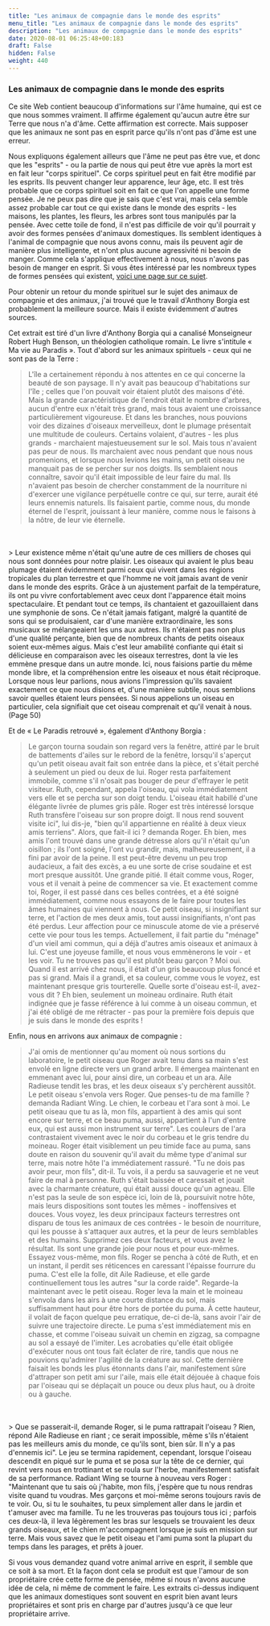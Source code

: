 ```yaml
---
title: "Les animaux de compagnie dans le monde des esprits"
menu_title: "Les animaux de compagnie dans le monde des esprits"
description: "Les animaux de compagnie dans le monde des esprits"
date: 2020-08-01 06:25:48+00:183
draft: False
hidden: False
weight: 440
---
```

### Les animaux de compagnie dans le monde des esprits

Ce site Web contient beaucoup d'informations sur l'âme humaine, qui est ce que nous sommes vraiment. Il affirme également qu'aucun autre être sur Terre que nous n'a d'âme. Cette affirmation est correcte. Mais supposer que les animaux ne sont pas en esprit parce qu'ils n'ont pas d'âme est une erreur.

Nous expliquons également ailleurs que l'âme ne peut pas être vue, et donc que les "esprits" - ou la partie de nous qui peut être vue après la mort est en fait leur "corps spirituel". Ce corps spirituel peut en fait être modifié par les esprits. Ils peuvent changer leur apparence, leur âge, etc. Il est très probable que ce corps spirituel soit en fait ce que l'on appelle une forme pensée. Je ne peux pas dire que je sais que c'est vrai, mais cela semble assez probable car tout ce qui existe dans le monde des esprits - les maisons, les plantes, les fleurs, les arbres sont tous manipulés par la pensée. Avec cette toile de fond, il n'est pas difficile de voir qu'il pourrait y avoir des formes pensées d'animaux domestiques. Ils semblent identiques à l'animal de compagnie que nous avons connu, mais ils peuvent agir de manière plus intelligente, et n'ont plus aucune agressivité ni besoin de manger. Comme cela s'applique effectivement à nous, nous n'avons pas besoin de manger en esprit. Si vous êtes intéressé par les nombreux types de formes pensées qui existent, [voici une page sur ce sujet](https://new-birth.net/life-after-death/thoughts-and-thought-forms/).

Pour obtenir un retour du monde spirituel sur le sujet des animaux de compagnie et des animaux, j'ai trouvé que le travail d'Anthony Borgia est probablement la meilleure source. Mais il existe évidemment d'autres sources.

Cet extrait est tiré d'un livre d'Anthony Borgia qui a canalisé Monseigneur Robert Hugh Benson, un théologien catholique romain. Le livre s'intitule « Ma vie au Paradis ».
Tout d'abord sur les animaux spirituels - ceux qui ne sont pas de la Terre :

> L'île a certainement répondu à nos attentes en ce qui concerne la beauté de son paysage. Il n'y avait pas beaucoup d'habitations sur l'île ; celles que l'on pouvait voir étaient plutôt des maisons d'été. Mais la grande caractéristique de l'endroit était le nombre d'arbres, aucun d'entre eux n'était très grand, mais tous avaient une croissance particulièrement vigoureuse. Et dans les branches, nous pouvions voir des dizaines d'oiseaux merveilleux, dont le plumage présentait une multitude de couleurs. Certains volaient, d'autres - les plus grands - marchaient majestueusement sur le sol. Mais tous n'avaient pas peur de nous. Ils marchaient avec nous pendant que nous nous promenions, et lorsque nous levions les mains, un petit oiseau ne manquait pas de se percher sur nos doigts. Ils semblaient nous connaître, savoir qu'il était impossible de leur faire du mal. Ils n'avaient pas besoin de chercher constamment de la nourriture ni d'exercer une vigilance perpétuelle contre ce qui, sur terre, aurait été leurs ennemis naturels. Ils faisaient partie, comme nous, du monde éternel de l'esprit, jouissant à leur manière, comme nous le faisons à la nôtre, de leur vie éternelle.
<br>
<br>
> Leur existence même n'était qu'une autre de ces milliers de choses qui nous sont données pour notre plaisir. Les oiseaux qui avaient le plus beau plumage étaient évidemment parmi ceux qui vivent dans les régions tropicales du plan terrestre et que l'homme ne voit jamais avant de venir dans le monde des esprits. Grâce à un ajustement parfait de la température, ils ont pu vivre confortablement avec ceux dont l'apparence était moins spectaculaire. Et pendant tout ce temps, ils chantaient et gazouillaient dans une symphonie de sons. Ce n'était jamais fatigant, malgré la quantité de sons qui se produisaient, car d'une manière extraordinaire, les sons musicaux se mélangeaient les uns aux autres. Ils n'étaient pas non plus d'une qualité perçante, bien que de nombreux chants de petits oiseaux soient eux-mêmes aigus. Mais c'est leur amabilité confiante qui était si délicieuse en comparaison avec les oiseaux terrestres, dont la vie les emmène presque dans un autre monde. Ici, nous faisions partie du même monde libre, et la compréhension entre les oiseaux et nous était réciproque. Lorsque nous leur parlions, nous avions l'impression qu'ils savaient exactement ce que nous disions et, d'une manière subtile, nous semblions savoir quelles étaient leurs pensées. Si nous appelions un oiseau en particulier, cela signifiait que cet oiseau comprenait et qu'il venait à nous. (Page 50)

Et de « Le Paradis retrouvé », également d'Anthony Borgia :

> Le garçon tourna soudain son regard vers la fenêtre, attiré par le bruit de battements d'ailes sur le rebord de la fenêtre, lorsqu'il s'aperçut qu'un petit oiseau avait fait son entrée dans la pièce, et s'était perché à seulement un pied ou deux de lui. Roger resta parfaitement immobile, comme s'il n'osait pas bouger de peur d'effrayer le petit visiteur. Ruth, cependant, appela l'oiseau, qui vola immédiatement vers elle et se percha sur son doigt tendu. L'oiseau était habillé d'une élégante livrée de plumes gris pâle. Roger est très intéressé lorsque Ruth transfère l'oiseau sur son propre doigt. Il nous rend souvent visite ici", lui dis-je, "bien qu'il appartienne en réalité à deux vieux amis terriens". Alors, que fait-il ici ? demanda Roger. Eh bien, mes amis l'ont trouvé dans une grande détresse alors qu'il n'était qu'un oisillon ; ils l'ont soigné, l'ont vu grandir, mais, malheureusement, il a fini par avoir de la peine. Il est peut-être devenu un peu trop audacieux, a fait des excès, a eu une sorte de crise soudaine et est mort presque aussitôt. Une grande pitié. Il était comme vous, Roger, vous et il venait à peine de commencer sa vie. Et exactement comme toi, Roger, il est passé dans ces belles contrées, et a été soigné immédiatement, comme nous essayons de le faire pour toutes les âmes humaines qui viennent à nous. Ce petit oiseau, si insignifiant sur terre, et l'action de mes deux amis, tout aussi insignifiants, n'ont pas été perdus. Leur affection pour ce minuscule atome de vie a préservé cette vie pour tous les temps. Actuellement, il fait partie du "ménage" d'un vieil ami commun, qui a déjà d'autres amis oiseaux et animaux à lui. C'est une joyeuse famille, et nous vous emmènerons le voir - et les voir. Tu ne trouves pas qu'il est plutôt beau garçon ? Moi oui. Quand il est arrivé chez nous, il était d'un gris beaucoup plus foncé et pas si grand. Mais il a grandi, et sa couleur, comme vous le voyez, est maintenant presque gris tourterelle. Quelle sorte d'oiseau est-il, avez-vous dit ? Eh bien, seulement un moineau ordinaire. Ruth était indignée que je fasse référence à lui comme à un oiseau commun, et j'ai été obligé de me rétracter - pas pour la première fois depuis que je suis dans le monde des esprits !

Enfin, nous en arrivons aux animaux de compagnie :

> J'ai omis de mentionner qu'au moment où nous sortions du laboratoire, le petit oiseau que Roger avait tenu dans sa main s'est envolé en ligne directe vers un grand arbre. Il émergea maintenant en emmenant avec lui, pour ainsi dire, un corbeau et un ara. Aile Radieuse tendit les bras, et les deux oiseaux s'y perchèrent aussitôt. Le petit oiseau s'envola vers Roger. Que penses-tu de ma famille ? demanda Radiant Wing. Le chien, le corbeau et l'ara sont à moi. Le petit oiseau que tu as là, mon fils, appartient à des amis qui sont encore sur terre, et ce beau puma, aussi, appartient à l'un d'entre eux, qui est aussi mon instrument sur terre". Les couleurs de l'ara contrastaient vivement avec le noir du corbeau et le gris tendre du moineau. Roger était visiblement un peu timide face au puma, sans doute en raison du souvenir qu'il avait du même type d'animal sur terre, mais notre hôte l'a immédiatement rassuré. "Tu ne dois pas avoir peur, mon fils", dit-il. Tu vois, il a perdu sa sauvagerie et ne veut faire de mal à personne. Ruth s'était baissée et caressait et jouait avec la charmante créature, qui était aussi douce qu'un agneau. Elle n'est pas la seule de son espèce ici, loin de là, poursuivit notre hôte, mais leurs dispositions sont toutes les mêmes - inoffensives et douces. Vous voyez, les deux principaux facteurs terrestres ont disparu de tous les animaux de ces contrées - le besoin de nourriture, qui les pousse à s'attaquer aux autres, et la peur de leurs semblables et des humains. Supprimez ces deux facteurs, et vous avez le résultat. Ils sont une grande joie pour nous et pour eux-mêmes. Essayez vous-même, mon fils. Roger se pencha à côté de Ruth, et en un instant, il perdit ses réticences en caressant l'épaisse fourrure du puma. C'est elle la folle, dit Aile Radieuse, et elle garde continuellement tous les autres "sur la corde raide". Regarde-la maintenant avec le petit oiseau. Roger leva la main et le moineau s'envola dans les airs à une courte distance du sol, mais suffisamment haut pour être hors de portée du puma. À cette hauteur, il volait de façon quelque peu erratique, de-ci de-là, sans avoir l'air de suivre une trajectoire directe. Le puma s'est immédiatement mis en chasse, et comme l'oiseau suivait un chemin en zigzag, sa compagne au sol a essayé de l'imiter. Les acrobaties qu'elle était obligée d'exécuter nous ont tous fait éclater de rire, tandis que nous ne pouvions qu'admirer l'agilité de la créature au sol. Cette dernière faisait les bonds les plus étonnants dans l'air, manifestement sûre d'attraper son petit ami sur l'aile, mais elle était déjouée à chaque fois par l'oiseau qui se déplaçait un pouce ou deux plus haut, ou à droite ou à gauche.
<br>
<br>
> Que se passerait-il, demande Roger, si le puma rattrapait l'oiseau ? Rien, répond Aile Radieuse en riant ; ce serait impossible, même s'ils n'étaient pas les meilleurs amis du monde, ce qu'ils sont, bien sûr. Il n'y a pas d'ennemis ici". Le jeu se termina rapidement, cependant, lorsque l'oiseau descendit en piqué sur le puma et se posa sur la tête de ce dernier, qui revint vers nous en trottinant et se roula sur l'herbe, manifestement satisfait de sa performance. Radiant Wing se tourne à nouveau vers Roger : "Maintenant que tu sais où j'habite, mon fils, j'espère que tu nous rendras visite quand tu voudras. Mes garçons et moi-même serons toujours ravis de te voir. Ou, si tu le souhaites, tu peux simplement aller dans le jardin et t'amuser avec ma famille. Tu ne les trouveras pas toujours tous ici ; parfois ces deux-là, il leva légèrement les bras sur lesquels se trouvaient les deux grands oiseaux, et le chien m'accompagnent lorsque je suis en mission sur terre. Mais vous savez que le petit oiseau et l'ami puma sont la plupart du temps dans les parages, et prêts à jouer.

Si vous vous demandez quand votre animal arrive en esprit, il semble que ce soit à sa mort. Et la façon dont cela se produit est que l'amour de son propriétaire crée cette forme de pensée, même si nous n'avons aucune idée de cela, ni même de comment le faire. Les extraits ci-dessus indiquent que les animaux domestiques sont souvent en esprit bien avant leurs propriétaires et sont pris en charge par d'autres jusqu'à ce que leur propriétaire arrive.
